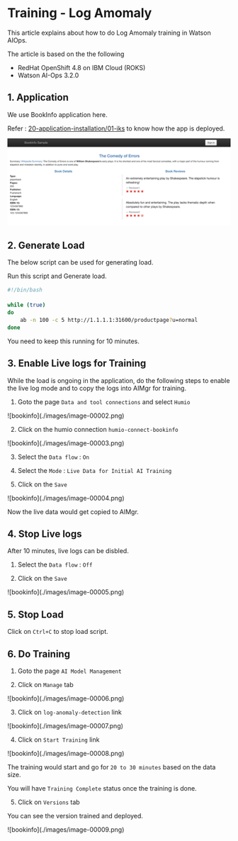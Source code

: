 # Training - Log Amomaly

This article explains about how to do Log Amomaly training in Watson AIOps.

The article is based on the the following

- RedHat OpenShift 4.8 on IBM Cloud (ROKS)
- Watson AI-Ops 3.2.0

## 1. Application

We use BookInfo application here. 

Refer : [20-application-installation/01-iks](../20-application-installation/01-iks) to know how the app is deployed.

![bookinfo](./images/1-app.png)

## 2. Generate Load

The below script can be used for generating load.

Run this script and Generate load.

```bash
#!/bin/bash

while (true)
do
    ab -n 100 -c 5 http://1.1.1.1:31600/productpage?u=normal
done

```

You need to keep this running for 10 minutes.

## 3. Enable Live logs for Training

While the load is ongoing in the application, do the following steps to enable the live log mode and to copy the logs into AIMgr for training. 

1. Goto the page `Data and tool connections` and select `Humio` 

!\[bookinfo\](./images/image-00002.png)

2. Click on the humio connection `humio-connect-bookinfo`

!\[bookinfo\](./images/image-00003.png)

3. Select the `Data flow` : `On`

4. Select the `Mode` : `Live Data for Initial AI Training`

5. Click on the `Save`

!\[bookinfo\](./images/image-00004.png)


Now the live data would get copied to AIMgr.

## 4. Stop Live logs

After 10 minutes, live logs can be disbled.

1. Select the `Data flow` : `Off`

2. Click on the `Save`

!\[bookinfo\](./images/image-00005.png)

## 5. Stop Load

Click on `Ctrl+C` to stop load script.

## 6. Do Training

1. Goto the page `AI Model Management`

2. Click on `Manage` tab

!\[bookinfo\](./images/image-00006.png)

3. Click on `log-anomaly-detection` link

!\[bookinfo\](./images/image-00007.png)

4. Click on `Start Training` link

!\[bookinfo\](./images/image-00008.png)

The training would start and go for `20 to 30 minutes` based on the data size.

You will have `Training Complete` status once the training is done.

5. Click on `Versions` tab

You can see the version trained and deployed.

!\[bookinfo\](./images/image-00009.png)

